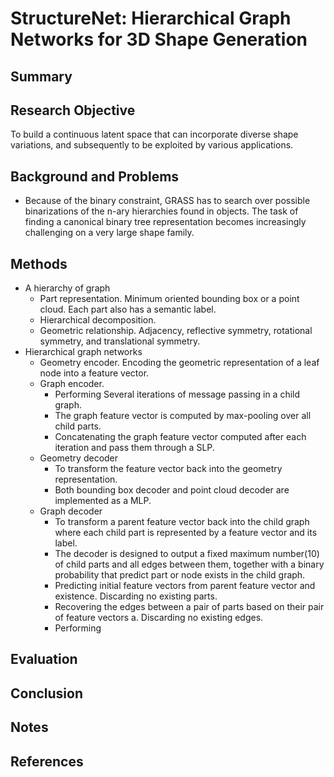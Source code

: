 # StructureNet: Hierarchical Graph Networks for 3D Shape Generation

## Summary

## Research Objective
To build a continuous latent space that can incorporate diverse shape variations, and subsequently to be exploited by various applications.
## Background and Problems
- Because of the binary constraint, GRASS has to search over possible binarizations of the n-ary hierarchies found in objects. The task of finding a canonical binary tree representation becomes increasingly challenging on a very large shape family.
## Methods
- A hierarchy of graph
	- Part representation. Minimum oriented bounding box or a point cloud. Each part also has a semantic label.
	- Hierarchical decomposition.
	- Geometric relationship. Adjacency, reflective symmetry, rotational symmetry, and translational symmetry.
- Hierarchical graph networks
	- Geometry encoder.  Encoding the geometric representation of a leaf node into a feature vector.
	- Graph encoder.
		- Performing Several iterations of message passing in a child graph.
		- The graph feature vector is computed by max-pooling over all child parts.
		- Concatenating the graph feature vector computed after each iteration and pass them through a SLP.
	- Geometry decoder
		- To transform the feature vector back into the geometry representation.
		- Both bounding box decoder and point cloud decoder are implemented as a MLP.
	- Graph decoder
		- To transform a parent feature vector back into the child graph where each child part is represented by a feature vector and its label.
		- The decoder is designed to output a fixed maximum number(10) of child parts and all edges between them, together with a binary probability that predict part or node exists in the child graph.
		- Predicting initial feature vectors from parent feature vector and existence. Discarding no existing parts.
		- Recovering the edges between a pair of parts based on their pair of feature vectors a. Discarding no existing edges.
		- Performing
## Evaluation

## Conclusion

## Notes

## References
<!--stackedit_data:
eyJoaXN0b3J5IjpbLTQ4NjMzNjMwMCwyODAxNzkyMDksLTE5OD
UzNTc1NCwtNzA2MjY1MzMxXX0=
-->